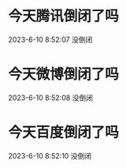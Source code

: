 # 今天腾讯倒闭了吗

2023-6-10 8:52:07 没倒闭

# 今天微博倒闭了吗

2023-6-10 8:52:08 没倒闭

# 今天百度倒闭了吗

2023-6-10 8:52:10 没倒闭

